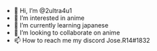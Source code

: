 - 👋 Hi, I’m @2ultra4u1
- 👀 I’m interested in anime
- 🌱 I’m currently learning japanese
- 💞️ I’m looking to collaborate on anime
- 📫 How to reach me my discord Jose.R14#1832

<!---
2ultra4u1/2ultra4u1 is a ✨ special ✨ repository because its `README.md` (this file) appears on your GitHub profile.
You can click the Preview link to take a look at your changes.
--->
